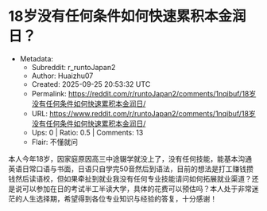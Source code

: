 # 18岁没有任何条件如何快速累积本金润日？

- Metadata:
  - Subreddit: r_runtoJapan2
  - Author: Huaizhu07
  - Created: 2025-09-25 20:53:32 UTC
  - Permalink: https://reddit.com/r/runtoJapan2/comments/1nqibuf/18岁没有任何条件如何快速累积本金润日/
  - URL: https://www.reddit.com/r/runtoJapan2/comments/1nqibuf/18岁没有任何条件如何快速累积本金润日/
  - Ups: 0 | Ratio: 0.5 | Comments: 13
  - Flair: 不懂就问


本人今年18岁，因家庭原因高三中途辍学就没上了，没有任何技能，能基本沟通英语日常口语与书面，日语只自学完50音然后到语法，目前的想法是打工赚钱攒钱然后读语校，但如果牵扯到就业我没有任何专业技能请问如何拓展就业渠道？还是说可以参加在日的考试半工半读大学，具体的花费可以预估吗？本人处于非常迷茫的人生选择期，希望得到各位专业知识与经验的答复，十分感谢！

